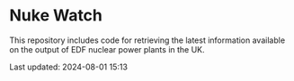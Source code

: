 # Nuke Watch

This repository includes code for retrieving the latest information available on the output of EDF nuclear power plants in the UK.

Last updated: 2024-08-01 15:13